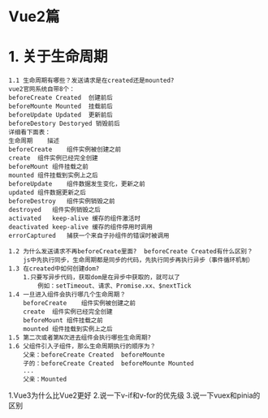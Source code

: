 # Vue2篇
# 1. 关于生命周期
    1.1 生命周期有哪些？发送请求是在created还是mounted?
    vue2官网系统自带8个：
    beforeCreate Created  创建前后
    beforeMounte Mounted  挂载前后
    beforeUpdate Updated  更新前后
    beforeDestory Destoryed 销毁前后
    详细看下面表：
    生命周期	描述
    beforeCreate	组件实例被创建之前
    create	组件实例已经完全创建
    beforeMount	组件挂载之前
    mounted	组件挂载到实例上之后
    beforeUpdate	组件数据发生变化，更新之前
    updated	组件数据更新之后
    beforeDestroy	组件实例销毁之前
    destroyed	组件实例销毁之后
    activated	keep-alive 缓存的组件激活时
    deactivated	keep-alive 缓存的组件停用时调用
    errorCaptured	捕获一个来自子孙组件的错误时被调用
    
    1.2 为什么发送请求不再beforeCreate里面?  beforeCreate Created有什么区别？
        js中先执行同步，生命周期都是同步的代码，先执行同步再执行异步（事件循环机制）
    1.3 在created中如何创建dom?
        1.只要写异步代码，获取dom是在异步中获取的，就可以了
            例如：setTimeout、请求、Promise.xx、$nextTick
    1.4 一旦进入组件会执行哪几个生命周期？
        beforeCreate	组件实例被创建之前
        create	组件实例已经完全创建
        beforeMount	组件挂载之前
        mounted	组件挂载到实例上之后
    1.5 第二次或者第N次进去组件会执行哪些生命周期?
    1.6 父组件引入子组件，那么生命周期执行的顺序为？
        父亲：beforeCreate Created  beforeMounte 
        子的：beforeCreate Created  beforeMounte Mounted  
        ...
        父亲：Mounted  
1.Vue3为什么比Vue2更好
2.说一下v-if和v-for的优先级
3.说一下vuex和pinia的区别


